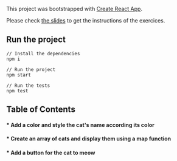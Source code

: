 This project was bootstrapped with [Create React App](https://github.com/facebookincubator/create-react-app).

Please check [the slides](https://github.com/abenoit/react-training-slides) to get the instructions of the exercices.

## Run the project

```
// Install the dependencies
npm i

// Run the project
npm start

// Run the tests
npm test
```

## Table of Contents

#### \* Add a color and style the cat's name according its color

#### \* Create an array of cats and display them using a map function

#### \* Add a button for the cat to meow

